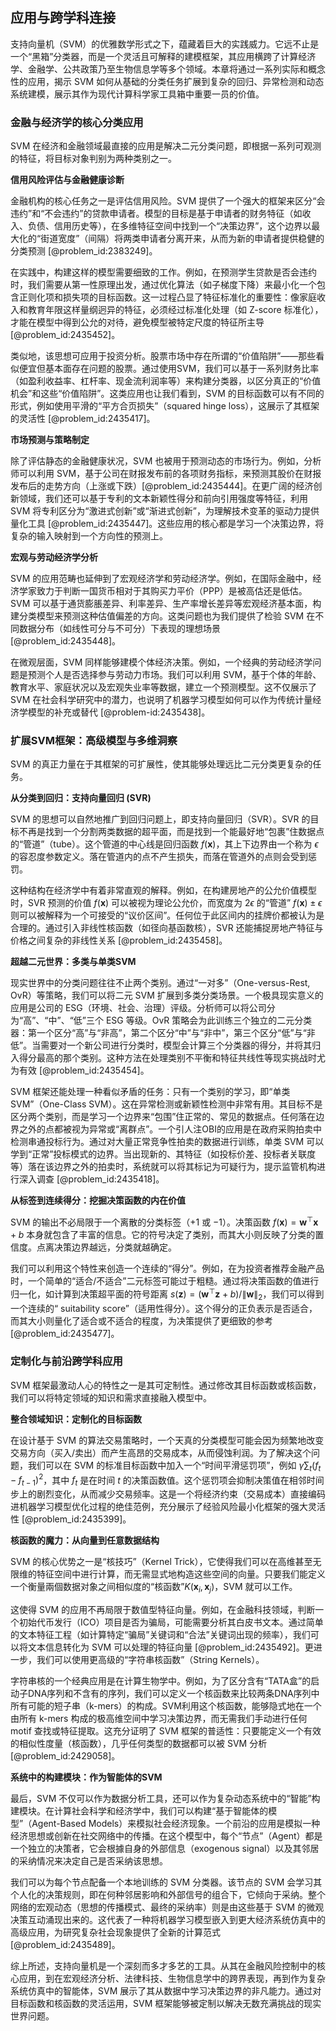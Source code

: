 ## 应用与跨学科连接

支持向量机（SVM）的优雅数学形式之下，蕴藏着巨大的实践威力。它远不止是一个“黑箱”分类器，而是一个灵活且可解释的建模框架，其应用横跨了计算经济学、金融学、公共政策乃至生物信息学等多个领域。本章将通过一系列实际和概念性的应用，揭示 SVM 如何从基础的分类任务扩展到复杂的回归、异常检测和动态系统建模，展示其作为现代计算科学家工具箱中重要一员的价值。

### 金融与经济学的核心分类应用

SVM 在经济和金融领域最直接的应用是解决二元分类问题，即根据一系列可观测的特征，将目标对象判别为两种类别之一。

**信用风险评估与金融健康诊断**

金融机构的核心任务之一是评估信用风险。SVM 提供了一个强大的框架来区分“会违约”和“不会违约”的贷款申请者。模型的目标是基于申请者的财务特征（如收入、负债、信用历史等），在多维特征空间中找到一个“决策边界”，这个边界以最大化的“街道宽度”（间隔）将两类申请者分离开来，从而为新的申请者提供稳健的分类预测 [@problem_id:2383249]。

在实践中，构建这样的模型需要细致的工作。例如，在预测学生贷款是否会违约时，我们需要从第一性原理出发，通过优化算法（如子梯度下降）来最小化一个包含正则化项和损失项的目标函数。这一过程凸显了特征标准化的重要性：像家庭收入和教育年限这样量纲迥异的特征，必须经过标准化处理（如 Z-score 标准化），才能在模型中得到公允的对待，避免模型被特定尺度的特征所主导 [@problem_id:2435452]。

类似地，该思想可应用于投资分析。股票市场中存在所谓的“价值陷阱”——那些看似便宜但基本面存在问题的股票。通过使用SVM，我们可以基于一系列财务比率（如盈利收益率、杠杆率、现金流利润率等）来构建分类器，以区分真正的“价值机会”和这些“价值陷阱”。这类应用也让我们看到，SVM 的目标函数可以有不同的形式，例如使用平滑的“平方合页损失”（squared hinge loss），这展示了其框架的灵活性 [@problem_id:2435417]。

**市场预测与策略制定**

除了评估静态的金融健康状况，SVM 也被用于预测动态的市场行为。例如，分析师可以利用 SVM，基于公司在财报发布前的各项财务指标，来预测其股价在财报发布后的走势方向（上涨或下跌）[@problem_id:2435444]。在更广阔的经济创新领域，我们还可以基于专利的文本新颖性得分和前向引用强度等特征，利用 SVM 将专利区分为“激进式创新”或“渐进式创新”，为理解技术变革的驱动力提供量化工具 [@problem_id:2435447]。这些应用的核心都是学习一个决策边界，将复杂的输入映射到一个方向性的预测上。

**宏观与劳动经济学分析**

SVM 的应用范畴也延伸到了宏观经济学和劳动经济学。例如，在国际金融中，经济学家致力于判断一国货币相对于其购买力平价（PPP）是被高估还是低估。SVM 可以基于通货膨脹差异、利率差异、生产率增长差异等宏观经济基本面，构建分类模型来预测这种估值偏差的方向。这类问题也为我们提供了检验 SVM 在不同数据分布（如线性可分与不可分）下表现的理想场景 [@problem_id:2435448]。

在微观层面，SVM 同样能够建模个体经济决策。例如，一个经典的劳动经济学问题是预测个人是否选择参与劳动力市场。我们可以利用 SVM，基于个体的年龄、教育水平、家庭状况以及宏观失业率等数据，建立一个预测模型。这不仅展示了 SVM 在社会科学研究中的潜力，也说明了机器学习模型如何可以作为传统计量经济学模型的补充或替代 [@problem-id:2435438]。

### 扩展SVM框架：高级模型与多维洞察

SVM 的真正力量在于其框架的可扩展性，使其能够处理远比二元分类更复杂的任务。

**从分类到回归：支持向量回归 (SVR)**

SVM 的思想可以自然地推广到回归问题上，即支持向量回归（SVR）。SVR 的目标不再是找到一个分割两类数据的超平面，而是找到一个能最好地“包裹”住数据点的“管道”（tube）。这个管道的中心线是回归函数 $f(\boldsymbol{x})$，其上下边界由一个称为 $\epsilon$ 的容忍度参数定义。落在管道内的点不产生损失，而落在管道外的点则会受到惩罚。

这种结构在经济学中有着非常直观的解释。例如，在构建房地产的公允价值模型时，SVR 预测的价值 $f(\boldsymbol{x})$ 可以被视为理论公允价，而宽度为 $2\epsilon$ 的“管道” $f(\boldsymbol{x}) \pm \epsilon$ 则可以被解释为一个可接受的“议价区间”。任何位于此区间内的挂牌价都被认为是合理的。通过引入非线性核函数（如径向基函数核），SVR 还能捕捉房地产特征与价格之间复杂的非线性关系 [@problem_id:2435458]。

**超越二元世界：多类与单类SVM**

现实世界中的分类问题往往不止两个类别。通过“一对多”（One-versus-Rest, OvR）等策略，我们可以将二元 SVM 扩展到多类分类场景。一个极具现实意义的应用是公司的 ESG（环境、社会、治理）评级。分析师可以将公司分为“高”、“中”、“低”三个 ESG 等级。OvR 策略会为此训练三个独立的二元分类器：第一个区分“高”与“非高”，第二个区分“中”与“非中”，第三个区分“低”与“非低”。当需要对一个新公司进行分类时，模型会计算三个分类器的得分，并将其归入得分最高的那个类别。这种方法在处理类别不平衡和特征共线性等现实挑战时尤为有效 [@problem_id:2435454]。

SVM 框架还能处理一种看似矛盾的任务：只有一个类别的学习，即“单类SVM”（One-Class SVM）。这在异常检测或新颖性检测中非常有用。其目标不是区分两个类别，而是学习一个边界来“包围”住正常的、常见的数据点。任何落在边界之外的点都被视为异常或“离群点”。一个引人注OBI的应用是在政府采购拍卖中检测串通投标行为。通过对大量正常竞争性拍卖的数据进行训练，单类 SVM 可以学到“正常”投标模式的边界。当出现新的、其特征（如投标价差、投标者关联度等）落在该边界之外的拍卖时，系统就可以将其标记为可疑行为，提示监管机构进行深入调查 [@problem_id:2435418]。

**从标签到连续得分：挖掘决策函数的内在价值**

SVM 的输出不必局限于一个离散的分类标签（$+1$ 或 $-1$）。决策函数 $f(\boldsymbol{x}) = \boldsymbol{w}^\top \boldsymbol{x} + b$ 本身就包含了丰富的信息。它的符号决定了类别，而其大小则反映了分类的置信度。点离决策边界越远，分类就越确定。

我们可以利用这个特性来创造一个连续的“得分”。例如，在为投资者推荐金融产品时，一个简单的“适合/不适合”二元标签可能过于粗糙。通过将决策函数的值进行归一化，如计算到决策超平面的符号距离 $s(\boldsymbol{z}) = (\boldsymbol{w}^\top \boldsymbol{z} + b) / \lVert \boldsymbol{w} \rVert_2$，我们可以得到一个连续的“ suitability score”（适用性得分）。这个得分的正负表示是否适合，而其大小则量化了适合或不适合的程度，为决策提供了更细致的参考 [@problem_id:2435477]。

### 定制化与前沿跨学科应用

SVM 框架最激动人心的特性之一是其可定制性。通过修改其目标函数或核函数，我们可以将特定领域的知识和需求直接融入模型中。

**整合领域知识：定制化的目标函数**

在设计基于 SVM 的算法交易策略时，一个天真的分类模型可能会因为频繁地改变交易方向（买入/卖出）而产生高昂的交易成本，从而侵蚀利润。为了解决这个问题，我们可以在 SVM 的标准目标函数中加入一个“时间平滑惩罚项”，例如 $\gamma \sum_t (f_t - f_{t-1})^2$，其中 $f_t$ 是在时间 $t$ 的决策函数值。这个惩罚项会抑制决策值在相邻时间步上的剧烈变化，从而减少交易频率。这是一个将经济约束（交易成本）直接编码进机器学习模型优化过程的绝佳范例，充分展示了经验风险最小化框架的强大灵活性 [@problem_id:2435399]。

**核函数的魔力：从向量到任意数据结构**

SVM 的核心优势之一是“核技巧”（Kernel Trick），它使得我们可以在高维甚至无限维的特征空间中进行计算，而无需显式地构造这些空间的向量。只要我们能定义一个衡量兩個数据对象之间相似度的“核函数”$K(\boldsymbol{x}_i, \boldsymbol{x}_j)$，SVM 就可以工作。

这使得 SVM 的应用不再局限于数值型特征向量。例如，在金融科技领域，判断一个初始代币发行（ICO）项目是否为骗局，可能需要分析其白皮书文本。通过简单的文本特征工程（如计算特定“骗局”关键词和“合法”关键词出现的频率），我们可以将文本信息转化为 SVM 可以处理的特征向量 [@problem_id:2435492]。更进一步，我们可以使用更高级的“字符串核函数”（String Kernels）。

字符串核的一个经典应用是在计算生物学中。例如，为了区分含有“TATA盒”的启动子DNA序列和不含有的序列，我们可以定义一个核函数来比较两条DNA序列中所有可能的短子串（k-mers）的构成。SVM利用这个核函数，能够隐式地在一个由所有 k-mers 构成的极高维空间中学习决策边界，而无需我们手动进行任何 motif 查找或特征提取。这充分证明了 SVM 框架的普适性：只要能定义一个有效的相似性度量（核函数），几乎任何类型的数据都可以被 SVM 分析 [@problem_id:2429058]。

**系统中的构建模块：作为智能体的SVM**

最后，SVM 不仅可以作为数据分析工具，还可以作为复杂动态系统中的“智能”构建模块。在计算社会科学和经济学中，我们可以构建“基于智能体的模型”（Agent-Based Models）来模拟社会经济现象。一个前沿的应用是模拟一种经济思想或创新在社交网络中的传播。在这个模型中，每个“节点”（Agent）都是一个独立的决策者，它会根據自身的外部信息（exogenous signal）以及其邻居的采纳情况来决定自己是否采纳该思想。

我们可以为每个节点配备一个本地训练的 SVM 分类器。该节点的 SVM 会学习其个人化的决策规则，即在何种邻居影响和外部信号的组合下，它倾向于采纳。整个网络的宏观动态（思想的传播模式、最终的采纳率）则是由这些基于 SVM 的微观决策互动涌现出来的。这代表了一种将机器学习模型嵌入到更大经济系统仿真中的高级应用，为研究复杂社会现象提供了全新的计算范式 [@problem_id:2435489]。

综上所述，支持向量机是一个深刻而多才多艺的工具。从其在金融风险控制中的核心应用，到在宏观经济分析、法律科技、生物信息学中的跨界表现，再到作为复杂系统仿真中的智能体，SVM 展示了其从数据中学习决策边界的非凡能力。通过对目标函数和核函数的灵活运用，SVM 框架能够被定制以解决无数充满挑战的现实世界问题。